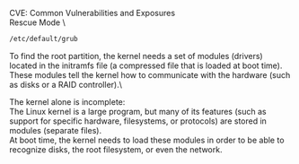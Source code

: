 CVE: Common Vulnerabilities and Exposures \
Rescue Mode \
```bash
/etc/default/grub
```

To find the root partition, the kernel needs a set of modules (drivers) located in the initramfs file (a compressed file that is loaded at boot time).\
These modules tell the kernel how to communicate with the hardware (such as disks or a RAID controller).\

The kernel alone is incomplete: \
The Linux kernel is a large program, but many of its features (such as support for specific hardware, filesystems, or protocols) are stored in modules (separate files). \
At boot time, the kernel needs to load these modules in order to be able to recognize disks, the root filesystem, or even the network.

